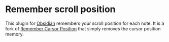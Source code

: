 # Remember scroll position

This plugin for [Obsidian](https://obsidian.md/) remembers your scroll position for each note. It is a fork of [Remember Cursor Position](https://github.com/dy-sh/obsidian-remember-cursor-position) that simply removes the cursor position memory. 